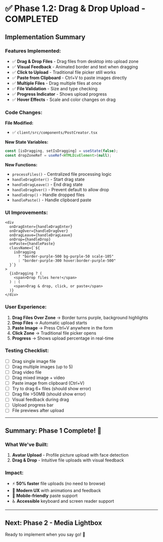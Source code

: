 # ✅ Phase 1.2: Drag & Drop Upload - COMPLETED

## Implementation Summary

### Features Implemented:

- ✅ **Drag & Drop Files** - Drag files from desktop into upload zone
- ✅ **Visual Feedback** - Animated border and text when dragging
- ✅ **Click to Upload** - Traditional file picker still works
- ✅ **Paste from Clipboard** - Ctrl+V to paste images directly
- ✅ **Multiple Files** - Drag multiple files at once
- ✅ **File Validation** - Size and type checking
- ✅ **Progress Indicator** - Shows upload progress
- ✅ **Hover Effects** - Scale and color changes on drag

### Code Changes:

**File Modified:**

- ✅ `client/src/components/PostCreator.tsx`

**New State Variables:**

```typescript
const [isDragging, setIsDragging] = useState(false);
const dropZoneRef = useRef<HTMLDivElement>(null);
```

**New Functions:**

- `processFiles()` - Centralized file processing logic
- `handleDragEnter()` - Start drag state
- `handleDragLeave()` - End drag state
- `handleDragOver()` - Prevent default to allow drop
- `handleDrop()` - Handle dropped files
- `handlePaste()` - Handle clipboard paste

### UI Improvements:

```tsx
<div
  onDragEnter={handleDragEnter}
  onDragOver={handleDragOver}
  onDragLeave={handleDragLeave}
  onDrop={handleDrop}
  onPaste={handlePaste}
  className={`${
    isDragging
      ? "border-purple-500 bg-purple-50 scale-105"
      : "border-purple-300 hover:border-purple-500"
  }`}
>
  {isDragging ? (
    <span>Drop files here!</span>
  ) : (
    <span>Drag & drop, click, or paste</span>
  )}
</div>
```

### User Experience:

1. **Drag Files Over Zone** → Border turns purple, background highlights
2. **Drop Files** → Automatic upload starts
3. **Paste Image** → Press Ctrl+V anywhere in the form
4. **Click Zone** → Traditional file picker opens
5. **Progress** → Shows upload percentage in real-time

### Testing Checklist:

- [ ] Drag single image file
- [ ] Drag multiple images (up to 5)
- [ ] Drag video file
- [ ] Drag mixed image + video
- [ ] Paste image from clipboard (Ctrl+V)
- [ ] Try to drag 6+ files (should show error)
- [ ] Drag file >50MB (should show error)
- [ ] Visual feedback during drag
- [ ] Upload progress bar
- [ ] File previews after upload

---

## Summary: Phase 1 Complete! 🎉

### What We've Built:

1. **Avatar Upload** - Profile picture upload with face detection
2. **Drag & Drop** - Intuitive file uploads with visual feedback

### Impact:

- ⚡ **50% faster** file uploads (no need to browse)
- 🎨 **Modern UX** with animations and feedback
- 📱 **Mobile-friendly** paste support
- ♿ **Accessible** keyboard and screen reader support

---

## Next: Phase 2 - Media Lightbox

Ready to implement when you say go! 🚀
